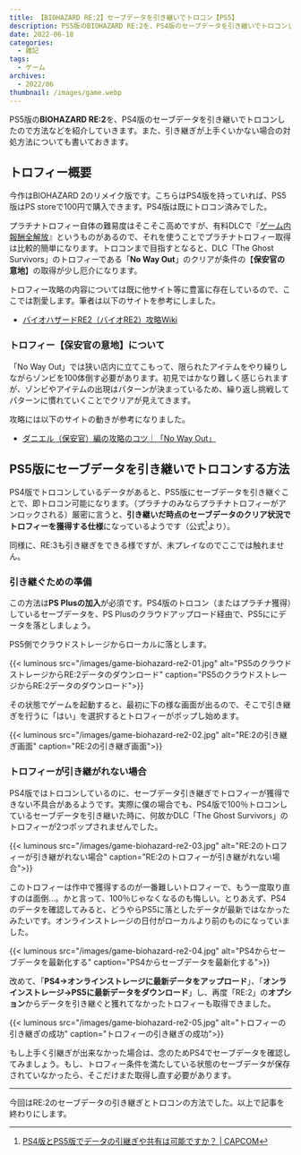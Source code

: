 ```yaml
---
title: 【BIOHAZARD RE:2】セーブデータを引き継いでトロコン【PS5】
description: PS5版のBIOHAZARD RE:2を、PS4版のセーブデータを引き継いでトロコンしたので方法などを紹介していきます。また、引き継ぎが上手くいかない場合の対処方法についても書いておきます。
date: 2022-06-18
categories: 
  - 雑記
tags: 
  - ゲーム
archives: 
  - 2022/06 
thumbnail: /images/game.webp
---
```


PS5版の**BIOHAZARD RE:2**を、PS4版のセーブデータを引き継いでトロコンしたので方法などを紹介していきます。また、引き継ぎが上手くいかない場合の対処方法についても書いておきます。

<!--more-->

## トロフィー概要

今作はBIOHAZARD 2のリメイク版です。こちらはPS4版を持っていれば、PS5版はPS storeで100円で購入できます。PS4版は既にトロコン済みでした。

プラチナトロフィー自体の難易度はそこそこ高めですが、有料DLCで『[ゲーム内報酬全解放](https://store.playstation.com/ja-jp/product/JP0102-PPSA04291_00-BH20000OPNDLC001)』というものがあるので、それを使うことでプラチナトロフィー取得は比較的簡単になります。トロコンまで目指すとなると、DLC「The Ghost Survivors」のトロフィーである「**No Way Out**」のクリアが条件の【**保安官の意地**】の取得が少し厄介になります。

トロフィー攻略の内容については既に他サイト等に豊富に存在しているので、ここでは割愛します。筆者は以下のサイトを参考にしました。

* [バイオハザードRE2（バイオRE2）攻略Wiki](https://kamigame.jp/%E3%83%90%E3%82%A4%E3%82%AARE2/index.html)

### トロフィー【保安官の意地】について

「No Way Out」では狭い店内に立てこもって、限られたアイテムをやり繰りしながらゾンビを100体倒す必要があります。初見ではかなり難しく感じられますが、ゾンビやアイテムの出現はパターンが決まっているため、繰り返し挑戦してパターンに慣れていくことでクリアが見えてきます。

攻略には以下のサイトの動きが参考になりました。

* [ダニエル（保安官）編の攻略のコツ｜「No Way Out」](https://kamigame.jp/%E3%83%90%E3%82%A4%E3%82%AARE2/%E6%94%BB%E7%95%A5%E3%82%AC%E3%82%A4%E3%83%89/%E3%83%80%E3%83%8B%E3%82%A8%E3%83%AB.html)

## PS5版にセーブデータを引き継いでトロコンする方法

PS4版でトロコンしているデータがあると、PS5版にセーブデータを引き継ぐことで、即トロコン可能になります。（プラチナのみならプラチナトロフィーがアンロックされる）厳密に言うと、**引き継いだ時点のセーブデータのクリア状況でトロフィーを獲得する仕様**になっているようです（公式[^a]より）。

[^a]:[PS4版とPS5版でデータの引継ぎや共有は可能ですか？ | CAPCOM](https://www.capcom.co.jp/support/faq/platform_ps5_biohazard2_0152457.html)

同様に、RE:3も引き継ぎをできる様ですが、未プレイなのでここでは触れません。

### 引き継ぐための準備

この方法は**PS Plusの加入**が必須です。PS4版のトロコン（またはプラチナ獲得）しているセーブデータを、PS Plusのクラウドアップロード経由で、PS5ににデータを落としましょう。

PS5側でクラウドストレージからローカルに落とします。

{{< luminous src="/images/game-biohazard-re2-01.jpg" alt="PS5のクラウドストレージからRE:2データのダウンロード" caption="PS5のクラウドストレージからRE:2データのダウンロード">}}

その状態でゲームを起動すると、最初に下の様な画面が出るので、そこで引き継ぎを行うに「はい」を選択するとトロフィーがポップし始めます。

{{< luminous src="/images/game-biohazard-re2-02.jpg" alt="RE:2の引き継ぎ画面" caption="RE:2の引き継ぎ画面">}}

### トロフィーが引き継がれない場合

PS4版ではトロコンしているのに、セーブデータ引き継ぎでトロフィーが獲得できない不具合があるようです。実際に僕の場合でも、PS4版で100％トロコンしているセーブデータを引き継いた時に、何故かDLC「The Ghost Survivors」のトロフィーが2つポップされませんでした。

{{< luminous src="/images/game-biohazard-re2-03.jpg" alt="RE:2のトロフィーが引き継がれない場合" caption="RE:2のトロフィーが引き継がれない場合">}}

このトロフィーは作中で獲得するのが一番難しいトロフィーで、もう一度取り直すのは面倒…。かと言って、100％じゃなくなるのも悔しい。とりあえず、PS4のデータを確認してみると、どうやらPS5に落としたデータが最新ではなかったみたいです。オンラインストレージの日付がローカルより前のものになっていました。

{{< luminous src="/images/game-biohazard-re2-04.jpg" alt="PS4からセーブデータを最新化する" caption="PS4からセーブデータを最新化する">}}

改めて、「**PS4→オンラインストレージに最新データをアップロード**」、「**オンラインストレージ→PS5に最新データをダウンロード**」し、再度「RE:2」の**オプション**からデータを引き継ぐと獲れてなかったトロフィーも取得できました。

{{< luminous src="/images/game-biohazard-re2-05.jpg" alt="トロフィーの引き継ぎの成功" caption="トロフィーの引き継ぎの成功">}}

もし上手く引継ぎが出来なかった場合は、念のためPS4でセーブデータを確認してみましょう。もし、トロフィー条件を満たしている状態のセーブデータが保存されていなかったら、そこだけまた取得し直す必要があります。

* * *

今回はRE:2のセーブデータの引き継ぎとトロコンの方法でした。以上で記事を終わりにします。